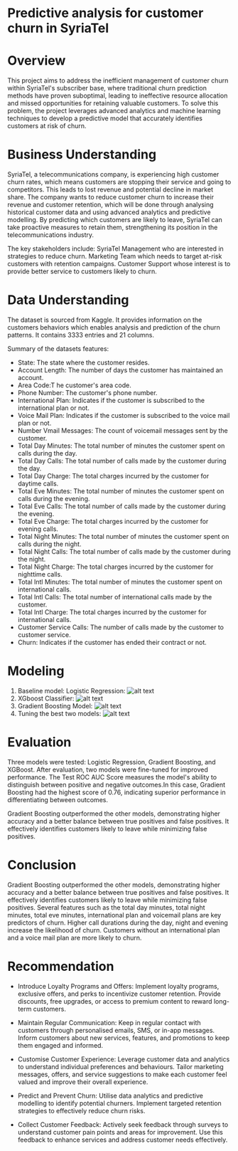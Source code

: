 # Predictive analysis for customer churn in SyriaTel

# Overview
This project aims to address the inefficient management of customer churn within SyriaTel's subscriber base, where traditional churn prediction methods have proven suboptimal, leading to ineffective resource allocation and missed opportunities for retaining valuable customers. To solve this problem, the project leverages advanced analytics and machine learning techniques to develop a predictive model that accurately identifies customers at risk of churn.

# Business Understanding
SyriaTel, a telecommunications company, is experiencing high customer churn rates, which means customers are stopping their service and going to competitors. This leads to lost revenue and potential decline in market share. The company wants to reduce customer churn to increase their revenue and customer retention, which will be done through analysing historical customer data and using advanced analytics and predictive modelling. By predicting which customers are likely to leave, SyriaTel can take proactive measures to retain them, strengthening its position in the telecommunications industry.

The key stakeholders include:
SyriaTel Management who are interested in strategies to reduce churn.
Marketing Team which needs to target at-risk customers with retention campaigns.
Customer Support whose interest is to provide better service to customers likely to churn.

# Data Understanding
The dataset is sourced from Kaggle. It provides information on the customers behaviors which enables analysis and prediction of the churn patterns. It contains 3333 entries and 21 columns. 

Summary of the datasets features:

- State: The state where the customer resides.
- Account Length: The number of days the customer has maintained an account.
- Area Code:T he customer's area code.
- Phone Number: The customer's phone number.
- International Plan: Indicates if the customer is subscribed to the international plan or not.
- Voice Mail Plan: Indicates if the customer is subscribed to the voice mail plan or not.
- Number Vmail Messages: The count of voicemail messages sent by the customer.
- Total Day Minutes: The total number of minutes the customer spent on calls during the day.
- Total Day Calls: The total number of calls made by the customer during the day.
- Total Day Charge: The total charges incurred by the customer for daytime calls.
- Total Eve Minutes: The total number of minutes the customer spent on calls during the evening.
- Total Eve Calls: The total number of calls made by the customer during the evening.
- Total Eve Charge: The total charges incurred by the customer for evening calls.
- Total Night Minutes: The total number of minutes the customer spent on calls during the night.
- Total Night Calls: The total number of calls made by the customer during the night.
- Total Night Charge: The total charges incurred by the customer for nighttime calls.
- Total Intl Minutes: The total number of minutes the customer spent on international calls.
- Total Intl Calls: The total number of international calls made by the customer.
- Total Intl Charge: The total charges incurred by the customer for international calls.
- Customer Service Calls: The number of calls made by the customer to customer service.
- Churn: Indicates if the customer has ended their contract or not.

# Modeling
1. Baseline model: Logistic Regression: ![alt text](image.png)
2. XGboost Classifier: ![alt text](image-1.png)
3. Gradient Boosting Model: ![alt text](image-2.png)
4. Tuning the best two models: ![alt text](image-3.png)

# Evaluation
Three models were tested: Logistic Regression, Gradient Boosting, and XGBoost. After evaluation, two models were fine-tuned for improved performance. The Test ROC AUC Score measures the model's ability to distinguish between positive and negative outcomes.In this case, Gradient Boosting had the highest score of 0.76, indicating superior performance in differentiating between outcomes. 

Gradient Boosting outperformed the other models, demonstrating higher accuracy and a better balance between true positives and false positives. It effectively identifies customers likely to leave while minimizing false positives.

# Conclusion
Gradient Boosting outperformed the other models, demonstrating higher accuracy and a better balance between true positives and false positives. It effectively identifies customers likely to leave while minimizing false positives.
Several features such as the total day minutes, total night minutes, total eve minutes, international plan and voicemail plans are key predictors of churn. Higher call durations during the day, night and evening increase the likelihood of churn. Customers without an international plan and a voice mail plan are more likely to churn.

# Recommendation
- Introduce Loyalty Programs and Offers: Implement loyalty programs, exclusive offers, and perks to incentivize customer retention. Provide discounts, free upgrades, or access to premium content to reward long-term customers.

- Maintain Regular Communication: Keep in regular contact with customers through personalised emails, SMS, or in-app messages. Inform customers about new services, features, and promotions to keep them engaged and informed.

- Customise Customer Experience: Leverage customer data and analytics to understand individual preferences and behaviours. Tailor marketing messages, offers, and service suggestions to make each customer feel valued and improve their overall experience.

- Predict and Prevent Churn: Utilise data analytics and predictive modelling to identify potential churners. Implement targeted retention strategies to effectively reduce churn risks.

- Collect Customer Feedback: Actively seek feedback through surveys to understand customer pain points and areas for improvement. Use this feedback to enhance services and address customer needs effectively.